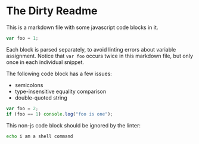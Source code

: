# The Dirty Readme

This is a markdown file with some javascript code blocks in it.

```js
var foo = 1;
```

Each block is parsed separately, to avoid linting errors about variable
assignment. Notice that `var foo` occurs twice in this markdown file,
but only once in each individual snippet.

The following code block has a few issues:

- semicolons
- type-insensitive equality comparison
- double-quoted string

```javascript
var foo = 2;
if (foo == 1) console.log("foo is one");
```

This non-js code block should be ignored by the linter:

```sh
echo i am a shell command
```
